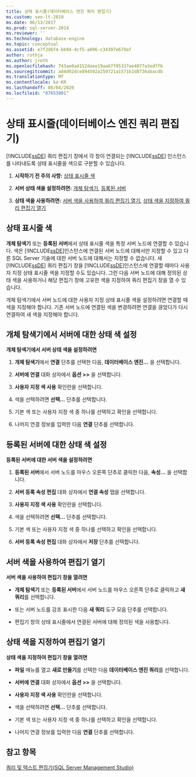 ```yaml
---
title: 상태 표시줄(데이터베이스 엔진 쿼리 편집기)
ms.custom: seo-lt-2019
ms.date: 06/13/2017
ms.prod: sql-server-2014
ms.reviewer: ''
ms.technology: database-engine
ms.topic: conceptual
ms.assetid: e7f2d6f4-bb94-4cf5-a096-c34397e679af
author: rothja
ms.author: jroth
ms.openlocfilehash: 743ae0a4152daee19aa67f85337ae4077a3ed7f6
ms.sourcegitcommit: ad4d92dce894592a259721a1571b1d8736abacdb
ms.translationtype: MT
ms.contentlocale: ko-KR
ms.lasthandoff: 08/04/2020
ms.locfileid: "87653801"
---
```

# <a name="status-bar-database-engine-query-editor"></a>상태 표시줄(데이터베이스 엔진 쿼리 편집기)
  [!INCLUDE[ssDE](../../includes/ssde-md.md)] 쿼리 편집기 창에서 각 창이 연결되는 [!INCLUDE[ssDE](../../includes/ssde-md.md)] 인스턴스를 나타내도록 상태 표시줄을 색으로 구분할 수 있습니다.  
  
1.  **시작하기 전 주의 사항:**  [상태 표시줄 색](#StatusBarColors)  
  
2.  **서버 상태 색을 설정하려면:**  [개체 탐색기](#SetOEServerColor), [등록된 서버](#SetRegServerColor)  
  
3.  **상태 색을 사용하려면:**  [서버 색을 사용하여 쿼리 편집기 열기](#OpenServerColor), [상태 색을 지정하여 쿼리 편집기 열기](#OpenSpecColor)  
  
##  <a name="status-bar-colors"></a><a name="StatusBarColors"></a> 상태 표시줄 색  
 **개체 탐색기** 또는 **등록된 서버**에서 상태 표시줄 색을 특정 서버 노드에 연결할 수 있습니다. 색은 [!INCLUDE[ssDE](../../includes/ssde-md.md)]인스턴스에 연결된 서버 노드에 대해서만 지정할 수 있고 다른 SQL Server 기술에 대한 서버 노드에 대해서는 지정할 수 없습니다. 새 [!INCLUDE[ssDE](../../includes/ssde-md.md)] 쿼리 편집기 창을 [!INCLUDE[ssDE](../../includes/ssde-md.md)]인스턴스에 연결할 때마다 사용자 지정 상태 표시줄 색을 지정할 수도 있습니다. 그런 다음 서버 노드에 대해 정의된 상태 색을 사용하거나 해당 편집기 창에 고유한 색을 지정하여 쿼리 편집기 창을 열 수 있습니다.  
  
 개체 탐색기에서 서버 노드에 대한 사용자 지정 상태 표시줄 색을 설정하려면 연결할 때 색을 지정해야 합니다. 기존 서버 노드에 연결된 색을 변경하려면 연결을 끊었다가 다시 연결하여 새 색을 지정해야 합니다.  
  
##  <a name="set-the-status-color-for-a-server-in-object-explorer"></a><a name="SetOEServerColor"></a> 개체 탐색기에서 서버에 대한 상태 색 설정  
 **개체 탐색기에서 서버 상태 색을 설정하려면**  
  
1.  **개체 탐색기**에서 **연결** 단추를 선택한 다음, **데이터베이스 엔진...** 을 선택합니다.  
  
2.  **서버에 연결** 대화 상자에서 **옵션 >>** 을 선택합니다.  
  
3.  **사용자 지정 색 사용** 확인란을 선택합니다.  
  
4.  색을 선택하려면 **선택...** 단추를 선택합니다.  
  
5.  기본 색 또는 사용자 지정 색 중 하나를 선택하고 확인을 선택합니다.  
  
6.  나머지 연결 정보를 입력한 다음 **연결** 단추를 선택합니다.  
  
##  <a name="set-the-status-color-for-a-registered-server"></a><a name="SetRegServerColor"></a> 등록된 서버에 대한 상태 색 설정  
 **등록된 서버에 대한 서버 색을 설정하려면**  
  
1.  **등록된 서버**에서 서버 노드를 마우스 오른쪽 단추로 클릭한 다음, **속성...** 을 선택합니다.  
  
2.  **서버 등록 속성 편집** 대화 상자에서 **연결 속성** 탭을 선택합니다.  
  
3.  **사용자 지정 색 사용** 확인란을 선택합니다.  
  
4.  색을 선택하려면 **선택...** 단추를 선택합니다.  
  
5.  기본 색 또는 사용자 지정 색 중 하나를 선택하고 확인을 선택합니다.  
  
6.  **서버 등록 속성 편집** 대화 상자에서 **저장** 단추를 선택합니다.  
  
##  <a name="open-an-editor-using-a-server-color"></a><a name="OpenServerColor"></a> 서버 색을 사용하여 편집기 열기  
 **서버 색을 사용하여 편집기 창을 열려면**  
  
-   **개체 탐색기** 또는 **등록된 서버**에서 서버 노드를 마우스 오른쪽 단추로 클릭하고 **새 쿼리**를 선택합니다.  
  
-   또는 서버 노드를 강조 표시한 다음 **새 쿼리** 도구 모음 단추를 선택합니다.  
  
-   편집기 창의 상태 표시줄에서 연결된 서버에 대해 정의된 색을 사용합니다.  
  
##  <a name="open-an-editor-specifying-a-status-color"></a><a name="OpenSpecColor"></a> 상태 색을 지정하여 편집기 열기  
 **상태 색을 지정하여 편집기 창을 열려면**  
  
-   **파일** 메뉴를 열고 **새로 만들기**를 선택한 다음 **데이터베이스 엔진 쿼리**를 선택합니다.  
  
-   **서버에 연결** 대화 상자에서 **옵션 >>** 을 선택합니다.  
  
-   **사용자 지정 색 사용** 확인란을 선택합니다.  
  
-   색을 선택하려면 **선택...** 단추를 선택합니다.  
  
-   기본 색 또는 사용자 지정 색 중 하나를 선택하고 확인을 선택합니다.  
  
-   나머지 연결 정보를 입력한 다음 **연결** 단추를 선택합니다.  
  
## <a name="see-also"></a>참고 항목  
 [쿼리 및 텍스트 편집기&#40;SQL Server Management Studio&#41;](../scripting/query-and-text-editors-sql-server-management-studio.md)  
  
  
